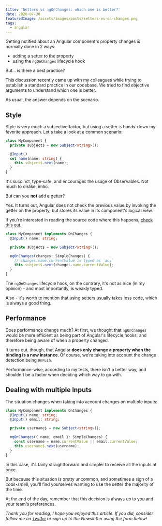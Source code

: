 ```yaml
---
title: 'Setters vs ngOnChanges: which one is better?'
date: 2020-07-30
featuredImage: /assets/images/posts/setters-vs-on-changes.png
tags:
  - angular
---
```


Getting notified about an Angular component's property changes is normally done in 2 ways:

- adding a setter to the property
- using the `ngOnChanges` lifecycle hook

But... is there a best practice?

This discussion recently came up with my colleagues while trying to establish a standard practice in our codebase. We tried to find objective arguments to understand which one is better.

As usual, the answer depends on the scenario.

## Style

Style is very much a subjective factor, but using a setter is hands-down my favorite approach. Let's take a look at a common scenario:

```typescript
class MyComponent {
  private subject$ = new Subject<string>();

  @Input()
  set name(name: string) {
    this.subject$.next(name);
  }
}
```

It's succinct, type-safe, and encourages the usage of Observables. Not much to dislike, imho.

But can you **not** add a getter?

Yes. It turns out, Angular does not check the previous value by invoking the getter on the property, but stores its value in its component's logical view.

If you're interested in reading the source code where this happens, [check this out](https://github.com/angular/angular/blob/d1ea1f4c7f3358b730b0d94e65b00bc28cae279c/packages/core/src/render3/bindings.ts#L50).

```typescript
class MyComponent implements OnChanges {
  @Input() name: string;

  private subject$ = new Subject<string>();

  ngOnChanges(changes: SimpleChanges) {
    // changes.name.currentValue is typed as `any`
    this.subject$.next(changes.name.currentValue);
  }
}
```

The `ngOnChanges` lifecycle hook, on the contrary, it's not as nice (in my opinion) - and most importantly, is weakly typed.

Also - it's worth to mention that using setters usually takes less code, which is always a good thing.

## Performance

Does performance change much? At first, we thought that `ngOnChanges` would be more efficient as being part of Angular's lifecycle hooks, and therefore being aware of when a property changed.

It turns out, though, that Angular **does only change a property when the binding is a new instance**. Of course, we're taking into account the change detection being `OnPush`.

Performance-wise, according to my tests, there isn't a better way, and shouldn't be a factor when deciding which way to go with.

## Dealing with multiple Inputs

The situation changes when taking into account changes on multiple inputs:

```typescript
class MyComponent implements OnChanges {
  @Input() name: string;
  @Input() email: string;

  private username$ = new Subject<string>();

  ngOnChanges({ name, email }: SimpleChanges) {
    const username = name.currentValue || email.currentValue;
    this.username$.next(username);
  }
}
```

In this case, it's fairly straightforward and simpler to receive all the inputs at once.

But because this situation is pretty uncommon, and sometimes a sign of a _code-smell_, you'll find yourselves wanting to use the setter the majority of the time.

At the end of the day, remember that this decision is always up to you and your team's preferences.

_Thank you for reading, I hope you enjoyed this article. If you did, consider follow me on [Twitter](https://twitter.com/gc_psk) or sign up to the Newsletter using the form below!_
